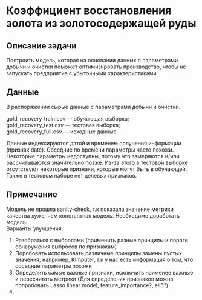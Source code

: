 # Коэффициент восстановления золота из золотосодержащей руды

## Описание задачи
Построить модель, которая на основании данных с параметрами добычи и очистки поможет оптимизировать производство, чтобы не запускать предприятие с убыточными характеристиками.

## Данные

В распоряжении сырые данные с параметрами добычи и очистки.

gold_recovery_train.csv — обучающая выборка;  
gold_recovery_test.csv — тестовая выборка;  
gold_recovery_full.csv — исходные данные.  

Данные индексируются датой и временем получения информации (признак date). Соседние по времени параметры часто похожи.  
Некоторые параметры недоступны, потому что замеряются и/или рассчитываются значительно позже. Из-за этого в тестовой выборке отсутствуют некоторые признаки, которые могут быть в обучающей. Также в тестовом наборе нет целевых признаков.

## Примечание

Модель не прошла sanity-check, т.к показала значение метрики качества хуже, чем константная модель.
Необходимо доработать модель.  
Варианты улучшения: 
1. Разобраться с выбросами (применить разные принципы и пороги обнаружения выбросов по признакам)
2. Поробовать использовать различные принципы замены пустых значения, например, KImputer, т.к у нас есть информация о том, что соседние параметры похожи
3. Определить самые важные признаки, исключить наименее важные и пересчитать метрики (Для определения признаков можно попробовать Lasso linear model, feature_importance?, eli5?)
4.  
